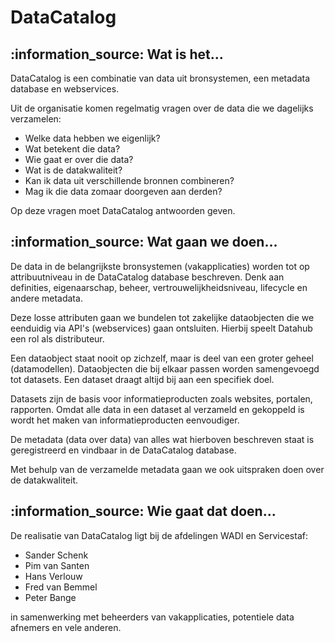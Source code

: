 # DataCatalog

## :information\_source: Wat is het...

DataCatalog is een combinatie van data uit bronsystemen, een metadata database en webservices.

Uit de organisatie komen regelmatig vragen over de data die we dagelijks verzamelen:

* Welke data hebben we eigenlijk?
* Wat betekent die data?
* Wie gaat er over die data?
* Wat is de datakwaliteit?
* Kan ik data uit verschillende bronnen combineren?
* Mag ik die data zomaar doorgeven aan derden?

Op deze vragen moet DataCatalog antwoorden geven.

## :information\_source: Wat gaan we doen...

De data in de belangrijkste bronsystemen (vakapplicaties) worden tot op attribuutniveau in de DataCatalog database beschreven. Denk aan definities, eigenaarschap, beheer, vertrouwelijkheidsniveau, lifecycle en andere metadata.

Deze losse attributen gaan we bundelen tot zakelijke dataobjecten die we eenduidig via API's (webservices) gaan ontsluiten. Hierbij speelt Datahub een rol als distributeur.

Een dataobject staat nooit op zichzelf, maar is deel van een groter geheel (datamodellen). Dataobjecten die bij elkaar passen worden samengevoegd tot datasets. Een dataset draagt altijd bij aan een specifiek doel.

Datasets zijn de basis voor informatieproducten zoals websites, portalen, rapporten. Omdat alle data in een dataset al verzameld en gekoppeld is wordt het maken van informatieproducten eenvoudiger.

De metadata (data over data) van alles wat hierboven beschreven staat is geregistreerd en vindbaar in de DataCatalog database.

Met behulp van de verzamelde metadata gaan we ook uitspraken doen over de datakwaliteit.

## :information\_source: Wie gaat dat doen...

De realisatie van DataCatalog ligt bij de afdelingen WADI en Servicestaf:

* Sander Schenk
* Pim van Santen
* Hans Verlouw
* Fred van Bemmel
* Peter Bange

in samenwerking met beheerders van vakapplicaties, potentiele data afnemers en vele anderen.
